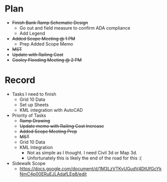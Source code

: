 # Plan
- ~~Finish Bank Ramp Schematic Design~~
	- Go out and field measure to confirm ADA compliance
	- Add Legend
- ~~Added Scope Meeting @ 1 PM~~
	- Prep Added Scope Memo
- ~~MST~~
- ~~Update with Railing Cost~~ 
- ~~Cooley Flooding Meeting @ 2 PM~~

# Record
- Tasks I need to finish
	- Grid 10 Data
	- Set up Sheets
	- KML integration with AutoCAD
- Priority of Tasks
	- ~~Ramp Drawing~~
	- ~~Update memo with Railing Cost Increase~~
	- ~~Added Scope Meeting Prep~~
	- ~~MST~~
	- Grid 10 Data
	- KML Integration
		- Not as simple as I thought. I need Civil 3d or Map 3d.
		- Unfortunately this is likely the end of the road for this :(
- Sidewalk Scope
	- https://docs.google.com/document/d/1M3LzVTKyUGudV4DtUfGcYkNmC4p00ERuEJLAdafLEg8/edit
